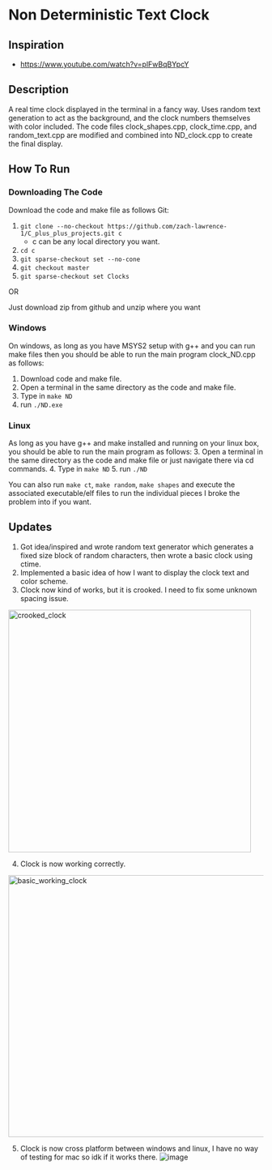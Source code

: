 # Non Deterministic Text Clock
## Inspiration
- https://www.youtube.com/watch?v=plFwBqBYpcY
## Description
A real time clock displayed in the terminal in a fancy way. Uses random text generation to act as the background, and the clock numbers themselves with color included. The code files clock_shapes.cpp, clock_time.cpp, and random_text.cpp are modified and combined into ND_clock.cpp to create the final display.
## How To Run
### Downloading The Code
Download the code and make file as follows
Git:
1. ```git clone --no-checkout https://github.com/zach-lawrence-1/C_plus_plus_projects.git c```
   - c can be any local directory you want.
3. ```cd c```
4. ```git sparse-checkout set --no-cone```
5. ```git checkout master```
6. ```git sparse-checkout set Clocks```

OR

Just download zip from github and unzip where you want
### Windows
On windows, as long as you have MSYS2 setup with g++ and you can run make files then you should be able to run the main program clock_ND.cpp as follows:
1. Download code and make file.
2. Open a terminal in the same directory as the code and make file.
3. Type in ```make ND```
4. run ```./ND.exe```
### Linux
As long as you have g++ and make installed and running on your linux box, you should be able to run the main program as follows:
3. Open a terminal in the same directory as the code and make file or just navigate there via cd commands.
4. Type in ```make ND```
5. run ```./ND```

You can also run ```make ct```, ```make random```, ```make shapes``` and execute the associated executable/elf files to run the individual pieces I broke the problem into if you want.
## Updates
1. Got idea/inspired and wrote random text generator which generates a fixed size block of random characters, then wrote a basic clock using ctime.
2. Implemented a basic idea of how I want to display the clock text and color scheme.
3. Clock now kind of works, but it is crooked. I need to fix some unknown spacing issue.
<img width="479" alt="crooked_clock" src="https://github.com/user-attachments/assets/39998e3b-c131-461c-a308-7393b589ed77" />

4. Clock is now working correctly.
<img width="517" alt="basic_working_clock" src="https://github.com/user-attachments/assets/684d1bbb-413d-42b7-9f09-55d3e17eaf44" />

5. Clock is now cross platform between windows and linux, I have no way of testing for mac so idk if it works there.
![image](https://github.com/user-attachments/assets/a4d12e42-92a8-44bb-9081-858b4f502e05)

